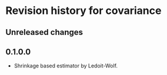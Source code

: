 
# Revision history for covariance


## Unreleased changes


## 0.1.0.0

-   Shrinkage based estimator by Ledoit-Wolf.

